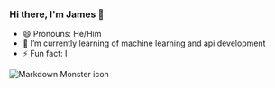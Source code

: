 ### Hi there, I'm James 👋
- 😄 Pronouns: He/Him
- 🌱 I’m currently learning of machine learning and api development
- ⚡ Fun fact: I

<img src="markdownmonstericon.png"
     alt="Markdown Monster icon"
     style="float: left; margin-right: 10px;" />

<!--
**jamesmoraless/jamesmoraless** is a ✨ _special_ ✨ repository because its `README.md` (this file) appears on your GitHub profile.

Here are some ideas to get you started:

- 🔭 I’m currently working on ...
- 🌱 I’m currently learning ...
- 👯 I’m looking to collaborate on ...
- 🤔 I’m looking for help with ...
- 💬 Ask me about ...
- 📫 How to reach me: ...
- 😄 Pronouns: ...
- ⚡ Fun fact: ...
-->
